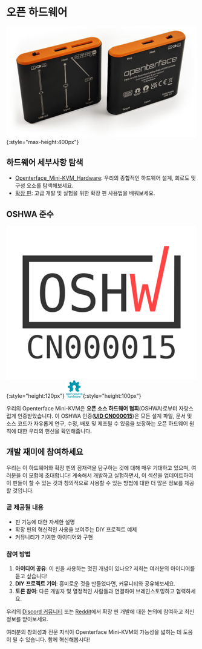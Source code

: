 # 오픈 하드웨어

![basic-two-sides-angled](images/product/basic-two-sides-angled.jpg){:style="max-height:400px"}

## 하드웨어 세부사항 탐색

- [Openterface_Mini-KVM_Hardware](https://github.com/TechxArtisanStudio/Openterface_Mini-KVM_Hardware): 우리의 종합적인 하드웨어 설계, 회로도 및 구성 요소를 탐색해보세요.
- [확장 핀](pin.md): 고급 개발 및 실험을 위한 확장 핀 사용법을 배워보세요.

## OSHWA 준수

![UID-CN000015](images/trademark/oshw-cn000015.svg){:style="height:120px"}
![Open Source Hardware Association](images/trademark/open-source-hardware.svg){:style="height:100px"}

우리의 Openterface Mini-KVM은 **오픈 소스 하드웨어 협회**(OSHWA)로부터 자랑스럽게 인증받았습니다. 이 OSHWA 인증([**UID CN000015**](https://certification.oshwa.org/cn000015.html))은 모든 설계 파일, 문서 및 소스 코드가 자유롭게 연구, 수정, 배포 및 제조될 수 있음을 보장하는 오픈 하드웨어 원칙에 대한 우리의 헌신을 확인해줍니다.

## 개발 재미에 참여하세요

우리는 이 하드웨어와 확장 핀의 잠재력을 탐구하는 것에 대해 매우 기대하고 있으며, 여러분을 이 모험에 초대합니다! 계속해서 개발하고 실험하면서, 이 섹션을 업데이트하여 이 핀들이 할 수 있는 것과 창의적으로 사용할 수 있는 방법에 대한 더 많은 정보를 제공할 것입니다.

### 곧 제공될 내용
- 핀 기능에 대한 자세한 설명
- 확장 핀의 혁신적인 사용을 보여주는 DIY 프로젝트 예제
- 커뮤니티가 기여한 아이디어와 구현

### 참여 방법
1. **아이디어 공유**: 이 핀을 사용하는 멋진 개념이 있나요? 저희는 여러분의 아이디어를 듣고 싶습니다!
2. **DIY 프로젝트 기여**: 흥미로운 것을 만들었다면, 커뮤니티와 공유해보세요.
3. **토론 참여**: 다른 개발자 및 열정적인 사람들과 연결하여 브레인스토밍하고 협력하세요.

우리의 [Discord 커뮤니티](/discord) 또는 [Reddit](/reddit)에서 확장 핀 개발에 대한 논의에 참여하고 최신 정보를 받아보세요.

여러분의 창의성과 전문 지식이 Openterface Mini-KVM의 가능성을 넓히는 데 도움이 될 수 있습니다. 함께 혁신해봅시다!
